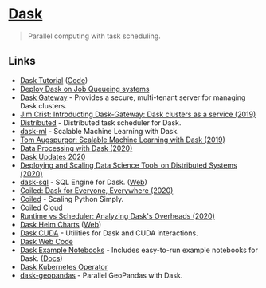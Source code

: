 # [Dask](https://dask.org/)

> Parallel computing with task scheduling.

## Links

- [Dask Tutorial](https://tutorial.dask.org/) ([Code](https://github.com/dask/dask-tutorial))
- [Deploy Dask on Job Queueing systems](https://github.com/dask/dask-jobqueue)
- [Dask Gateway](https://gateway.dask.org/) - Provides a secure, multi-tenant server for managing Dask clusters.
- [Jim Crist: Introducting Dask-Gateway: Dask clusters as a service (2019)](https://www.youtube.com/watch?v=Q8Wy0RB5UKQ)
- [Distributed](https://github.com/dask/distributed) - Distributed task scheduler for Dask.
- [dask-ml](https://github.com/dask/dask-ml) - Scalable Machine Learning with Dask.
- [Tom Augspurger: Scalable Machine Learning with Dask (2019)](https://www.youtube.com/watch?v=we1m4-IsbL8)
- [Data Processing with Dask (2020)](https://www.pluralsight.com/tech-blog/data-processing-with-dask/)
- [Dask Updates 2020](https://twitter.com/_JacobTomlinson/status/1280885857734590466)
- [Deploying and Scaling Data Science Tools on Distributed Systems (2020)](https://www.youtube.com/watch?v=Db4Gk18bs50)
- [dask-sql](https://github.com/nils-braun/dask-sql) - SQL Engine for Dask. ([Web](https://nils-braun.github.io/dask-sql/))
- [Coiled: Dask for Everyone, Everywhere (2020)](https://medium.com/coiled-hq/coiled-dask-for-everyone-everywhere-376f5de0eff4)
- [Coiled](https://coiled.io/) - Scaling Python Simply.
- [Coiled Cloud](https://cloud.coiled.io/)
- [Runtime vs Scheduler: Analyzing Dask's Overheads (2020)](https://arxiv.org/abs/2010.11105)
- [Dask Helm Charts](https://github.com/dask/helm-chart) ([Web](https://helm.dask.org/))
- [Dask CUDA](https://github.com/rapidsai/dask-cuda) - Utilities for Dask and CUDA interactions.
- [Dask Web Code](https://github.com/dask/dask.github.io)
- [Dask Example Notebooks](https://github.com/dask/dask-examples) - Includes easy-to-run example notebooks for Dask. ([Docs](https://examples.dask.org/))
- [Dask Kubernetes Operator](https://github.com/piersharding/dask-operator)
- [dask-geopandas](https://github.com/jsignell/dask-geopandas) - Parallel GeoPandas with Dask.
